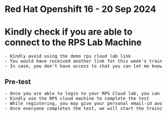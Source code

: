 # Red Hat Openshift 16 - 20 Sep 2024

# Kindly check if you are able to connect to the RPS Lab Machine
<pre>
- Kindly avoid using the demo rps cloud lab link
- You would have received another link for this week's training
- In case, you don't have access to chat you can let me know your RPS Cloud user, I'll login and check
</pre>

## Pre-test
<pre>
- Once you are able to login to your RPS Cloud lab, you can start your pre-test
- Kindly use the RPS cloud machine to complete the test
- While registering, you may give your personal email-id avoid using BOFA ID
- Once everyone completes the test, we will start the training
</pre>
